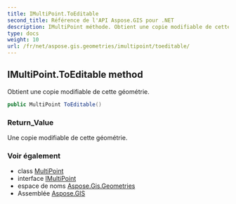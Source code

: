 ```yaml
---
title: IMultiPoint.ToEditable
second_title: Référence de l'API Aspose.GIS pour .NET
description: IMultiPoint méthode. Obtient une copie modifiable de cette géométrie.
type: docs
weight: 10
url: /fr/net/aspose.gis.geometries/imultipoint/toeditable/
---
```

## IMultiPoint.ToEditable method

Obtient une copie modifiable de cette géométrie.

```csharp
public MultiPoint ToEditable()
```

### Return_Value

Une copie modifiable de cette géométrie.

### Voir également

* class [MultiPoint](../../multipoint/)
* interface [IMultiPoint](../)
* espace de noms [Aspose.Gis.Geometries](../../imultipoint/)
* Assemblée [Aspose.GIS](../../../)


